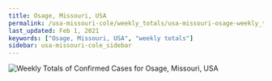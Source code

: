 ```yaml
---
title: Osage, Missouri, USA
permalink: /usa-missouri-cole/weekly_totals/usa-missouri-osage-weekly_totals.html
last_updated: Feb 1, 2021
keywords: ["Osage, Missouri, USA", "weekly totals"]
sidebar: usa-missouri-cole_sidebar
---
```


![Weekly Totals of Confirmed Cases for Osage, Missouri, USA](/covid_tracker/images/graphs/usa-missouri-osage-weekly_totals_graph.png)
